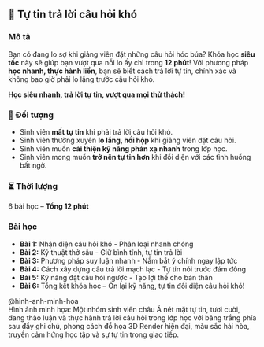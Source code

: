 ## 📌 Tự tin trả lời câu hỏi khó  

### Mô tả  
Bạn có đang lo sợ khi giảng viên đặt những câu hỏi hóc búa? Khóa học **siêu tốc** này sẽ giúp bạn vượt qua nỗi lo ấy chỉ trong **12 phút**! Với phương pháp **học nhanh, thực hành liền**, bạn sẽ biết cách trả lời tự tin, chính xác và không bao giờ phải lo lắng trước câu hỏi khó.  

**Học siêu nhanh, trả lời tự tin, vượt qua mọi thử thách!**  


### 🎯 Đối tượng  
- Sinh viên **mất tự tin** khi phải trả lời câu hỏi khó.  
- Sinh viên thường xuyên **lo lắng, hồi hộp** khi giảng viên đặt câu hỏi.  
- Sinh viên muốn **cải thiện kỹ năng phản xạ nhanh** trong lớp học.  
- Sinh viên mong muốn **trở nên tự tin hơn** khi đối diện với các tình huống bất ngờ.  


### ⏳ Thời lượng  
6 bài học – **Tổng 12 phút**  


### Bài học  
- **Bài 1:** Nhận diện câu hỏi khó - Phân loại nhanh chóng  
- **Bài 2:** Kỹ thuật thở sâu - Giữ bình tĩnh, tự tin trả lời  
- **Bài 3:** Phương pháp suy luận nhanh - Nắm bắt ý chính ngay lập tức  
- **Bài 4:** Cách xây dựng câu trả lời mạch lạc - Tự tin nói trước đám đông  
- **Bài 5:** Kỹ năng đặt câu hỏi ngược - Tạo lợi thế cho bản thân  
- **Bài 6:** Tổng kết khóa học – Ôn lại kỹ năng, tự tin đối diện câu hỏi khó!  

@hinh-anh-minh-hoa  
Hình ảnh minh họa: Một nhóm sinh viên châu Á nét mặt tự tin, tươi cười, đang thảo luận và thực hành trả lời câu hỏi trong lớp học với bảng trắng phía sau đầy ghi chú, phong cách đồ họa 3D Render hiện đại, màu sắc hài hòa, truyền cảm hứng học tập và sự tự tin trong giao tiếp.